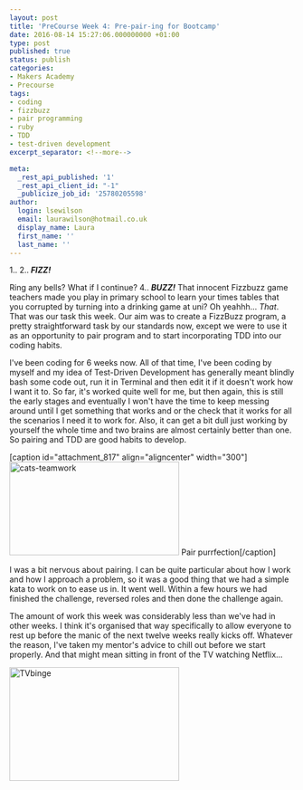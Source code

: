 ```yaml
---
layout: post
title: 'PreCourse Week 4: Pre-pair-ing for Bootcamp'
date: 2016-08-14 15:27:06.000000000 +01:00
type: post
published: true
status: publish
categories:
- Makers Academy
- Precourse
tags:
- coding
- fizzbuzz
- pair programming
- ruby
- TDD
- test-driven development
excerpt_separator: <!--more-->

meta:
  _rest_api_published: '1'
  _rest_api_client_id: "-1"
  _publicize_job_id: '25780205598'
author:
  login: lsewilson
  email: laurawilson@hotmail.co.uk
  display_name: Laura
  first_name: ''
  last_name: ''
---
```

<p>1.. 2..<em><strong> FIZZ! </strong></em></p>
<p>Ring any bells? What if I continue? 4.. <em><strong>BUZZ!</strong></em> That innocent Fizzbuzz game teachers made you play in primary school to learn your times tables that you corrupted by turning into a drinking game at uni? Oh yeahhh... <em>That</em>. That was our task this week. Our aim was to create a FizzBuzz program, a pretty straightforward task by our standards now, except we were to use it as an opportunity to pair program and to start incorporating TDD into our coding habits.</p>
<p><!--more--></p>
<p>I've been coding for 6 weeks now. All of that time, I've been coding by myself and my idea of Test-Driven Development has generally meant blindly bash some code out, run it in Terminal and then edit it if it doesn't work how I want it to. So far, it's worked quite well for me, but then again, this is still the early stages and eventually I won't have the time to keep messing around until I get something that works and or the check that it works for all the scenarios I need it to work for. Also, it can get a bit dull just working by yourself the whole time and two brains are almost certainly better than one. So pairing and TDD are good habits to develop.</p>
<p>[caption id="attachment_817" align="aligncenter" width="300"]<img class="alignnone size-full wp-image-817" src="{{ site.baseurl }}/assets/cats-teamwork.gif" alt="cats-teamwork" width="300" height="165" /> Pair purrfection[/caption]</p>
<p>I was a bit nervous about pairing. I can be quite particular about how I work and how I approach a problem, so it was a good thing that we had a simple kata to work on to ease us in. It went well. Within a few hours we had finished the challenge, reversed roles and then done the challenge again.</p>
<p>The amount of work this week was considerably less than we've had in other weeks. I think it's organised that way specifically to allow everyone to rest up before the manic of the next twelve weeks really kicks off. Whatever the reason, I've taken my mentor's advice to chill out before we start properly. And that might mean sitting in front of the TV watching Netflix...</p>
<p><img class="alignnone size-full wp-image-813 aligncenter" src="{{ site.baseurl }}/assets/tvbinge.gif" alt="TVbinge" width="300" height="201" /></p>

